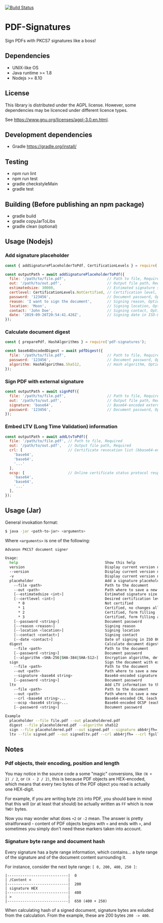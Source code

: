 [![Build Status](https://travis-ci.org/Advanon/pdf-signatures.svg?branch=master)](https://travis-ci.org/Advanon/pdf-signatures)

# PDF-Signatures

Sign PDFs with PKCS7 signatures like a boss!

## Dependencies
* UNIX-like OS
* Java runtime >= 1.8
* Nodejs >= 8.10

## License

This library is distributed under the AGPL license. However, some dependencies
may be licenced under different licence types.

See https://www.gnu.org/licenses/agpl-3.0.en.html.


## Development dependencies
* Gradle https://gradle.org/install/

## Testing
* npm run lint
* npm run test
* gradle checkstyleMain
* gradle test

## Building (Before publishing an npm package)
* gradle build
* gradle copyJarToLibs
* gradle clean (optional)

## Usage (Nodejs)

### Add signature placeholder

```js
const { addSignaturePlaceholderToPdf, CertificationLevels } = require('pdf-signatures');

const outputPath = await addSignaturePlaceholderToPdf({
  file: '/path/to/file.pdf',                   // Path to file, Required
  out: '/path/to/out.pdf',                     // Output file path, Required
  estimatedsize: 30000,                        // Estimated signature size, Optional, Default is 30000
  certlevel: CertificationLevels.NotCertified, // Certification level, Optional, Default is CertificationLevels.NotCertified
  password: '123456',                          // Document password, Optional
  reason: 'I want to sign the document',       // Signing reason, Optional, Default is undefined
  location: 'Moon',                            // Signing location, Optional, Default is undefined
  contact: 'John Doe',                         // Signing contact, Optional, Default is undefined
  date: '2019-09-26T20:54:41.426Z',            // Signing date in ISO-8601 format, Optional, Default is undefined
});
```

### Calculate document digest

```js
const { preparePdf, HashAlgorithms } = require('pdf-signatures');

const base64EncodedDigest = await pdfDigest({
  file: '/path/to/file.pdf',                   // Path to file, Required
  password: '123456',                          // Document password, Optional
  algorithm: HashAlgorithms.Sha512,            // Hash algorithm, Optional, Default is HashAlgorithms.Sha512
});
```

### Sign PDF with external signature

```js
const outputPath = await signPdf({
  file: '/path/to/file.pdf',                   // Path to file, Required
  out: '/path/to/out.pdf',                     // Output file path, Required
  signature: 'base64',                         // Base64-encoded external signature
  password: '123456',                          // Document password, Optional
});
```

### Embed LTV (Long Time Validation) information

```js
const outputPath = await addLtvToPdf({
  file: '/path/to/file.pdf', // Path to file, Required
  out: '/path/to/out.pdf',   // Output file path, Required
  crl: [                     // Certificate revocation list (bbase64-encoded), Required
    'base64',
    'base64',
    '...'
  ],
  ocsp: [                    // Online certificate status protocol responses list, (base64-encoded), Required
    'base64',
    'base64',
    '...'
  ],
});
```

## Usage (Jar)

General invokation format:

```bash
$ java -jar <path-to-jar> <arguments>
```

Where `<arguments>` is one of the following:

```bash
Advanon PKCS7 document signer

Usage:
  help                                        Show this help
  version                                     Display current version number
  --version                                   Display current version number
  -v                                          Display current version number
  placeholder                                 Add a signature placeholder
    --file <path>                             Path to the document
    --out <path>                              Path where to save a new document
    [--estimatedsize <int>]                   Estimated signature size, default is 30000 bytes
    [--certlevel <int>]                       Desired certification level, default is 0
      * 0                                     Not certified
      * 1                                     Certified, no changes allowed
      * 2                                     Certified, form filling
      * 3                                     Certified, form filling and annotations
    [--password <string>]                     Document password
    [--reason <reason>]                       Signing reason
    [--location <location>]                   Signing location
    [--contact <contact>]                     Signing contact
    [--date <contact>]                        Date of signing in ISO 8601 format
  digest                                      Calculate document digest excluding signatures
    --file <path>                             Path to the document
    [--password <string>]                     Document password
    [--algorithm <SHA-256|SHA-384|SHA-512>]   Encryption algorithm, default is SHA-512
  sign                                        Sign the document with external signature
    --file <path>                             Path to the document
    --out <path>                              Path where to save a new document
    --signature <base64 string>               Base64-encoded signature
    [--password <string>]                     Document password
  ltv                                         Add LTV information to the document
    --file <path>                             Path to the document
    --out <path>                              Path where to save a new document
    --crl <base64 string>...                  Base64-encoded CRL (each single CRL should be prepended with -crl)
    --ocsp <base64 string>...                 Base64-encoded OCSP (each single OCSP should be prepended with -ocsp)
    [--password <string>]                     Document password

Example
  placeholder --file file.pdf --out placeholdered.pdf                                                                   Add signature placeholder
  digest --file placeholdered.pdf --algorithm sha512                                                                    Calculate document digest
  sign --file placeholdered.pdf --out signed.pdf --signature abb4rjfh=                                                  Sign the document with external signature
  ltv --file signed.pdf --out signedltv.pdf --crl abb4rjfh= --crl fgsllldj5kg= --oscp abb4rjfh= --ocsp fgsllldj5kg=     Insert LTV information into signed document
```

## Notes

### Pdf objects, their encoding, position and length

You may notice in the source code a some "magic" conversions, like `(N + 2) / 2`,
or `(X - 2 / 2)`, this is because PDF objects are HEX-encoded, which means
that every two bytes of the PDF object you read is actually one HEX-digit.

For example, if you are writing byte `255` into PDF, you should bare in mind
that this will (or at least that should) be actually written as `FF` which is
now `TWO!` bytes.

Now you may wonder what does `+2` or `-2` mean. The answer is pretty
straitforward - content of PDF objects begins with `<` and ends with `>`,
and sometimes you simply don't need these markers taken into account.

### Signature byte range and document hash

Every signature has a byte range information, which contains... a byte range
of the signature and of the document content surrounding it.

For instance, consider the next byte range: `[ 0, 200, 400, 250 ]`:

```
|----------------------------|  0
| /Content <                 |
|----------------------------|  200
| signature HEX              |
|----------------------------|  400
| >                          |
|----------------------------|  650 (400 + 250)
```

When calculating hash of a signed document, signature bytes are exluded from
the calculation. From the example, these are 200 bytes `200 -> 400`.
